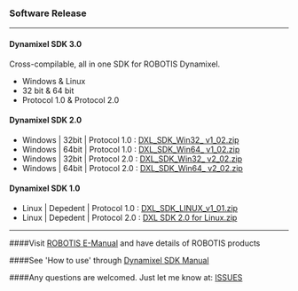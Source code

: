 ### Software Release
--------------------------------------------------------------------------
#### Dynamixel SDK 3.0
Cross-compilable, all in one SDK for ROBOTIS Dynamixel.

* Windows & Linux
* 32 bit & 64 bit
* Protocol 1.0 & Protocol 2.0


#### Dynamixel SDK 2.0
* Windows | 32bit | Protocol 1.0  : [DXL_SDK_Win32_ v1_02.zip](http://support.robotis.com/ko/baggage_files/dynamixel_sdk/dxl_sdk_win32_v1_02.zip)
* Windows | 64bit | Protocol 1.0  : [DXL_SDK_Win64_ v1_02.zip](http://support.robotis.com/ko/baggage_files/dynamixel_sdk/dxl_sdk_win64_v1_02.zip)
* Windows | 32bit | Protocol 2.0  : [DXL_SDK_Win32_ v2_02.zip](http://support.robotis.com/ko/baggage_files/dynamixel_sdk/dxl_sdk_win32_v2_02.zip)
* Windows | 64bit | Protocol 2.0  : [DXL_SDK_Win64_ v2_02.zip](http://support.robotis.com/ko/baggage_files/dynamixel_sdk/dxl_sdk_win64_v2_02.zip)


#### Dynamixel SDK 1.0
* Linux | Depedent | Protocol 1.0 : [DXL_SDK_LINUX_v1_01.zip](http://support.robotis.com/ko/baggage_files/dynamixel_sdk/dxl_sdk_linux_v1_01.zip)
* Linux | Depedent | Protocol 2.0 : [DXL SDK 2.0 for Linux.zip](http://www.robotis.com/BlueAD/download.php?bbs_id=service_03&bbs_no=618381&bbs_opt1=&file_no=1)

---------------------------------------------------------------------------
####Visit [ROBOTIS E-Manual](http://support.robotis.com/) and have details of ROBOTIS products

####See 'How to use' through [Dynamixel SDK Manual](https://github.com/ROBOTIS-GIT/ROBOTIS-Documents/wiki/ROBOTIS-Dynamixel-SDK-Documents)

####Any questions are welcomed. Just let me know at: [ISSUES](https://github.com/ROBOTIS-GIT/DynamixelSDK/issues)

